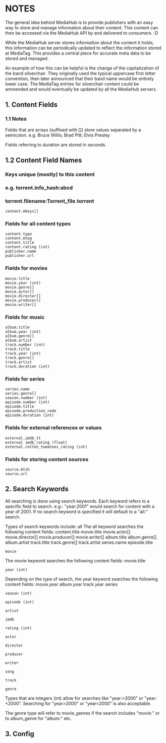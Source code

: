# NOTES

The general idea behind MediaHub is to provide publishers with an easy way to
store and manage information about their content. This content can then be
accessed via the MediaHub API by and delivered to consumers. :D

While the MediaHub server stores information about the content it holds, this
information can be periodically updated to reflect the information stored at
MediaTag. This provides a central place for accurate meta data to be stored and
managed.

An example of how this can be helpful is the change of the capitalization of
the band silverchair. They originally used the typical uppercase first letter
convention, then later announced that their band name would be entirely lower
case. The MediaTag entries for silverchair content could be ammended and would
eventually be updated by all the MediaHub servers.


## 1. Content Fields

### 1.1 Notes
Fields that are arrays (suffixed with []) store values separated by a semicolon.
e.g. Bruce Willis; Brad Pitt; Elvis Presley

Fields referring to duration are stored in seconds.

## 1.2 Content Field Names

### Keys unique (mostly) to this content
### e.g. torrent.info_hash:abcd
###      torrent.filename:Torrent_file.torrent
    content.mkeys[]

### Fields for all content types
    content.type
    content.mtag
    content.title
    content.rating (int)
    publisher.name
    publisher.url

### Fields for movies
    movie.title
    movie.year (int)
    movie.genre[]
    movie.actor[]
    movie.director[]
    movie.producer[]
    movie.writer[]

### Fields for music
    album.title
    album.year (int)
    album.genre[]
    album.artist
    track.number (int)
    track.title
    track.year (int)
    track.genre[]
    track.artist
    track.duration (int)

### Fields for series
    series.name
    series.genre[]
    season.number (int)
    episode.number (int)
    episode.title
    episode.production_code
    episode.duration (int)

### Fields for external references or values
    external.imdb_tt
    external imdb_rating (float)
    external.rotten_tomatoes_rating (int)

### Fields for storing content sources
    source.btih
    source.url

## 2. Search Keywords
All searching is done using search keywords. Each keyword refers to a specific
field to search. e.g.: "year:2001" would search for content with a year of 2001.
If no search keyword is specified it will default to a "all:" search.

Types of search keywords include:
    all
The all keyword searches the following content fields:
    content.title
    movie.title
    movie.actor[]
    movie.director[]
    movie.producer[]
    movie.writer[]
    album.title
    album.genre[]
    album.artist
    track.title
    track.genre[]
    track.artist
    series.name
    episode.title

    movie
The movie keyword searches the following content fields:
    movie.title

    year (int)
Depending on the type of search, the year keyword searches the following
content fields:
    movie.year
    album.year
    track.year
    series

    season (int)

    episode (int)

    artist

    imdb

    rating (int)

    actor

    director

    producer

    writer

    song

    track

    genre

Types that are integers (int) allow for searches like "year:>2000" or
"year:<2000". Searching for "year>2000" or "year<2000" is also acceptable.

The genre type will refer to movie_genres if the search includes "movie:" or to
album_genre for "album:" etc.

## 3. Config
